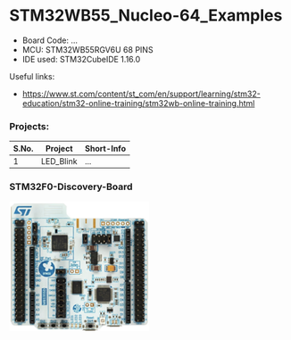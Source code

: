 # STM32WB55_Nucleo-64_Examples
- Board Code: ...
- MCU: STM32WB55RGV6U 68 PINS
- IDE used: STM32CubeIDE 1.16.0

Useful links:  
- https://www.st.com/content/st_com/en/support/learning/stm32-education/stm32-online-training/stm32wb-online-training.html

### Projects:
| S.No. | Project                           | Short-Info            |
|-------|-----------------------------------| --------------------  |
| 1     | LED_Blink                         | ...                   |


### STM32F0-Discovery-Board
<img src="z_docs/Nucleo_WB55RG.png" alt="STM32F0-Discovery-Board" style="width:250px;"/>
